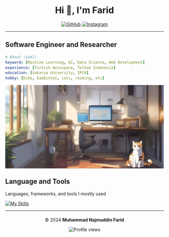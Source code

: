 <div style="text-align: center;">

# Hi 👋, I'm Farid

[![GitHub](https://img.shields.io/badge/GitHub-faridnec-black?style=flat-square&logo=github)](https://github.com/faridnec) [![Instagram](https://img.shields.io/badge/Instagram-farid.nec-pink?style=flat-square&logo=instagram)](https://www.instagram.com/farid.nec/)

</div>


<hr style="margin-top: 5px; margin-bottom: 20px;">


## Software Engineer and Researcher
```yaml
# About (yaml)
keyword: [Machine Learning, AI, Data Science, Web Development]
experience: [Turkish Aerospace, Telkom Indonesia]
education: [Sakarya University, IPCA]
hobby: [bike, badminton, cats, reading, etc]
```

<div align="left">
  <img align="center" src="https://github.com/faridnec/faridnec/blob/main/room-horizontal.jpg?raw=true" alt="room"/>
</div>

## Language and Tools
<p>Languages, frameworks, and tools I mostly used</p>

<!-- <div align="left">
    <img src="https://raw.githubusercontent.com/devicons/devicon/master/icons/python/python-original.svg" alt="python" width="40" height="40"/> <img src="https://raw.githubusercontent.com/devicons/devicon/master/icons/javascript/javascript-original.svg" alt="javascript" width="40" height="40"/> <img src="https://www.vectorlogo.zone/logos/tensorflow/tensorflow-icon.svg" alt="tensorflow" width="40" height="40"/> <img src="https://www.vectorlogo.zone/logos/git-scm/git-scm-icon.svg" alt="git" width="40" height="40"/> <img src="https://raw.githubusercontent.com/devicons/devicon/master/icons/css3/css3-original-wordmark.svg" alt="css3" width="40" height="40"/> <img src="https://raw.githubusercontent.com/devicons/devicon/master/icons/html5/html5-original-wordmark.svg" alt="html5" width="40" height="40"/> <img src="https://raw.githubusercontent.com/devicons/devicon/2ae2a900d2f041da66e950e4d48052658d850630/icons/pandas/pandas-original.svg" alt="pandas" width="40" height="40"/> <img src="https://seaborn.pydata.org/_images/logo-mark-lightbg.svg" alt="seaborn" width="40" height="40"/> <img src="https://raw.githubusercontent.com/devicons/devicon/master/icons/postgresql/postgresql-original-wordmark.svg" alt="postgresql" width="40" height="40"/> <img src="https://raw.githubusercontent.com/devicons/devicon/master/icons/react/react-original-wordmark.svg" alt="react" width="40" height="40"/>
<img src="https://www.logo.wine/a/logo/Microsoft_Excel/Microsoft_Excel-Logo.wine.svg" alt="Microsoft Excel" width="60" height="60"/> 
</div> -->


[![My Skills](https://skillicons.dev/icons?i=python,js,cpp,tensorflow,vscode,git,github,md,bots,powershell,html,css,flask,react,nodejs,linux,postgresql,visualstudio)](https://skillicons.dev)

<hr style="margin-top: 5px; margin-bottom: 20px;">

<p align="center" style="margin-bottom: 5px;">
  &copy; 2024 <b>Muhammad Najmuddin Farid</b>
</p>

<p align="center">
    <img src="https://komarev.com/ghpvc/?username=faridnec" alt="Profile views">
</p>
